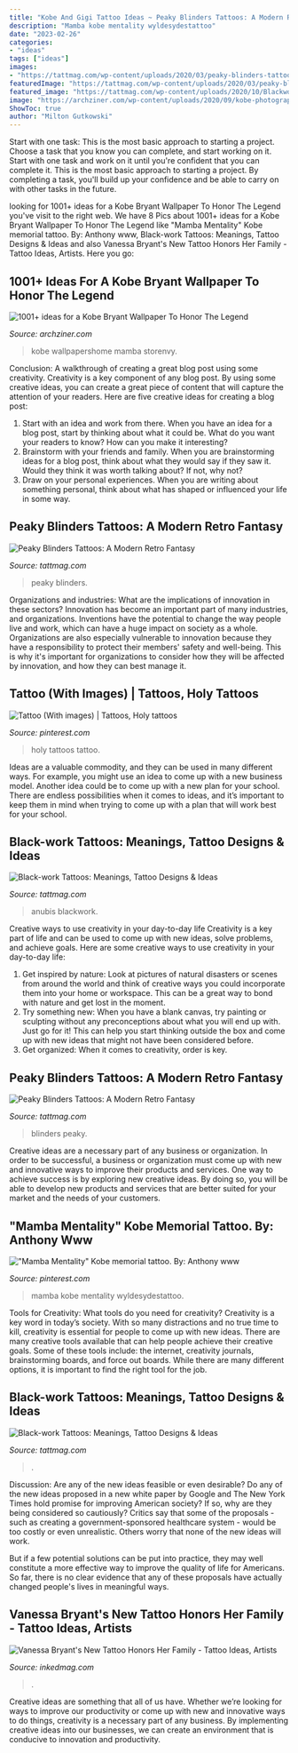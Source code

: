 ```yaml
---
title: "Kobe And Gigi Tattoo Ideas ~ Peaky Blinders Tattoos: A Modern Retro Fantasy"
description: "Mamba kobe mentality wyldesydestattoo"
date: "2023-02-26"
categories:
- "ideas"
tags: ["ideas"]
images:
- "https://tattmag.com/wp-content/uploads/2020/03/peaky-blinders-tattoo-89.jpg"
featuredImage: "https://tattmag.com/wp-content/uploads/2020/03/peaky-blinders-tattoo-89.jpg"
featured_image: "https://tattmag.com/wp-content/uploads/2020/10/Blackwork-Anubis-Tattoo.jpg"
image: "https://archziner.com/wp-content/uploads/2020/09/kobe-photograped-on-the-court-wearing-number-twenty-four-lakers-jersey-kobe-bryant-wallpaper-hd-white-arm-sleeve.jpeg"
ShowToc: true
author: "Milton Gutkowski"
---
```



Start with one task: This is the most basic approach to starting a project. Choose a task that you know you can complete, and start working on it.
Start with one task and work on it until you're confident that you can complete it. This is the most basic approach to starting a project. By completing a task, you'll build up your confidence and be able to carry on with other tasks in the future.

	

		
looking for 1001+ ideas for a Kobe Bryant Wallpaper To Honor The Legend you've visit to the right web. We have 8 Pics about 1001+ ideas for a Kobe Bryant Wallpaper To Honor The Legend like &quot;Mamba Mentality&quot; Kobe memorial tattoo. By: Anthony www, Black-work Tattoos: Meanings, Tattoo Designs &amp; Ideas and also Vanessa Bryant&#039;s New Tattoo Honors Her Family - Tattoo Ideas, Artists. Here you go:
		
    
## 1001+ Ideas For A Kobe Bryant Wallpaper To Honor The Legend

<img loading=lazy src="https://archziner.com/wp-content/uploads/2020/09/kobe-photograped-on-the-court-wearing-number-twenty-four-lakers-jersey-kobe-bryant-wallpaper-hd-white-arm-sleeve.jpeg" onerror="this.onerror=null;this.src='https://tse3.mm.bing.net/th?id=OIP.bvr2iWulmY530oZR6VMKTQHaNK&amp;pid=15.1';" alt="1001+ ideas for a Kobe Bryant Wallpaper To Honor The Legend">

_Source: archziner.com_

>kobe wallpapershome mamba storenvy. 

	

Conclusion: A walkthrough of creating a great blog post using some creativity.
Creativity is a key component of any blog post. By using some creative ideas, you can create a great piece of content that will capture the attention of your readers. Here are five creative ideas for creating a blog post: 
1. Start with an idea and work from there. When you have an idea for a blog post, start by thinking about what it could be. What do you want your readers to know? How can you make it interesting? 
2. Brainstorm with your friends and family. When you are brainstorming ideas for a blog post, think about what they would say if they saw it. Would they think it was worth talking about? If not, why not? 
3. Draw on your personal experiences. When you are writing about something personal, think about what has shaped or influenced your life in some way.

    
## Peaky Blinders Tattoos: A Modern Retro Fantasy

<img loading=lazy src="https://tattmag.com/wp-content/uploads/2020/03/peaky-blinders-tattoo-7.jpg" onerror="this.onerror=null;this.src='https://tse1.mm.bing.net/th?id=OIP.bpl-3IL9Bd3NZWguHeqKdQHaHa&amp;pid=15.1';" alt="Peaky Blinders Tattoos: A Modern Retro Fantasy">

_Source: tattmag.com_

>peaky blinders. 

	

Organizations and industries: What are the implications of innovation in these sectors?
Innovation has become an important part of many industries, and organizations. Inventions have the potential to change the way people live and work, which can have a huge impact on society as a whole. Organizations are also especially vulnerable to innovation because they have a responsibility to protect their members' safety and well-being. This is why it's important for organizations to consider how they will be affected by innovation, and how they can best manage it.

    
## Tattoo (With Images) | Tattoos, Holy Tattoos

<img loading=lazy src="https://i.pinimg.com/originals/cc/9c/66/cc9c6662ed38466e66bfc0b85096e110.jpg" onerror="this.onerror=null;this.src='https://tse1.mm.bing.net/th?id=OIP.tzHF_LptpicVz4LsMY0sUgHaHO&amp;pid=15.1';" alt="Tattoo (With images) | Tattoos, Holy tattoos">

_Source: pinterest.com_

>holy tattoos tattoo. 

	

Ideas are a valuable commodity, and they can be used in many different ways. For example, you might use an idea to come up with a new business model. Another idea could be to come up with a new plan for your school. There are endless possibilities when it comes to ideas, and it’s important to keep them in mind when trying to come up with a plan that will work best for your school.

    
## Black-work Tattoos: Meanings, Tattoo Designs &amp; Ideas

<img loading=lazy src="https://tattmag.com/wp-content/uploads/2020/10/Blackwork-Anubis-Tattoo.jpg" onerror="this.onerror=null;this.src='https://tse4.mm.bing.net/th?id=OIP.UIkl3EBG7YTsZvh4qoc3kwHaOV&amp;pid=15.1';" alt="Black-work Tattoos: Meanings, Tattoo Designs &amp; Ideas">

_Source: tattmag.com_

>anubis blackwork. 

	

Creative ways to use creativity in your day-to-day life
Creativity is a key part of life and can be used to come up with new ideas, solve problems, and achieve goals. Here are some creative ways to use creativity in your day-to-day life:
1. Get inspired by nature: Look at pictures of natural disasters or scenes from around the world and think of creative ways you could incorporate them into your home or workspace. This can be a great way to bond with nature and get lost in the moment.
2. Try something new: When you have a blank canvas, try painting or sculpting without any preconceptions about what you will end up with. Just go for it! This can help you start thinking outside the box and come up with new ideas that might not have been considered before.
3. Get organized: When it comes to creativity, order is key.

    
## Peaky Blinders Tattoos: A Modern Retro Fantasy

<img loading=lazy src="https://tattmag.com/wp-content/uploads/2020/03/peaky-blinders-tattoo-89.jpg" onerror="this.onerror=null;this.src='https://tse1.mm.bing.net/th?id=OIP.1vMz6rcbYbPT1ykDel6f7wHaJH&amp;pid=15.1';" alt="Peaky Blinders Tattoos: A Modern Retro Fantasy">

_Source: tattmag.com_

>blinders peaky. 

	

Creative ideas are a necessary part of any business or organization. In order to be successful, a business or organization must come up with new and innovative ways to improve their products and services. One way to achieve success is by exploring new creative ideas. By doing so, you will be able to develop new products and services that are better suited for your market and the needs of your customers.

    
## &quot;Mamba Mentality&quot; Kobe Memorial Tattoo. By: Anthony Www

<img loading=lazy src="https://i.pinimg.com/originals/ec/f8/7f/ecf87fee9fa28a2710c529720dae162c.jpg" onerror="this.onerror=null;this.src='https://tse1.mm.bing.net/th?id=OIP.7HhzDg7CZTdjlQE70FsqvwHaKo&amp;pid=15.1';" alt="&quot;Mamba Mentality&quot; Kobe memorial tattoo. By: Anthony www">

_Source: pinterest.com_

>mamba kobe mentality wyldesydestattoo. 

	

Tools for Creativity: What tools do you need for creativity?
Creativity is a key word in today’s society. With so many distractions and no true time to kill, creativity is essential for people to come up with new ideas. There are many creative tools available that can help people achieve their creative goals. Some of these tools include: the internet, creativity journals, brainstorming boards, and force out boards. While there are many different options, it is important to find the right tool for the job.

    
## Black-work Tattoos: Meanings, Tattoo Designs &amp; Ideas

<img loading=lazy src="https://tattmag.com/wp-content/uploads/2020/11/Heavy-Black-work-Tattoo-5.jpg" onerror="this.onerror=null;this.src='https://tse2.mm.bing.net/th?id=OIP.39_7vn4vZgQuPLTQaYmZRgHaHD&amp;pid=15.1';" alt="Black-work Tattoos: Meanings, Tattoo Designs &amp; Ideas">

_Source: tattmag.com_

>. 

	

Discussion: Are any of the new ideas feasible or even desirable?
Do any of the new ideas proposed in a new white paper by Google and The New York Times hold promise for improving American society? If so, why are they being considered so cautiously?
Critics say that some of the proposals - such as creating a government-sponsored healthcare system - would be too costly or even unrealistic. Others worry that none of the new ideas will work.

But if a few potential solutions can be put into practice, they may well constitute a more effective way to improve the quality of life for Americans. So far, there is no clear evidence that any of these proposals have actually changed people's lives in meaningful ways.

    
## Vanessa Bryant&#039;s New Tattoo Honors Her Family - Tattoo Ideas, Artists

<img loading=lazy src="https://www.inkedmag.com/.image/t_share/MTc2MDk2MTc5NDc2NTA2NTAz/new-project.png" onerror="this.onerror=null;this.src='https://tse1.mm.bing.net/th?id=OIP.7zI_49fYYR6jjcXOIIwVHQHaD4&amp;pid=15.1';" alt="Vanessa Bryant&#039;s New Tattoo Honors Her Family - Tattoo Ideas, Artists">

_Source: inkedmag.com_

>. 

	

Creative ideas are something that all of us have. Whether we’re looking for ways to improve our productivity or come up with new and innovative ways to do things, creativity is a necessary part of any business. By implementing creative ideas into our businesses, we can create an environment that is conducive to innovation and productivity.

